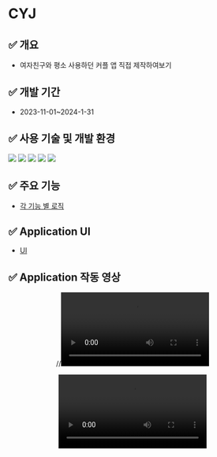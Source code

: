 # CYJ
## ✅ 개요
- 여자친구와 평소 사용하던 커플 앱 직접 제작하여보기
## ✅ 개발 기간
- 2023-11-01~2024-1-31
## ✅ 사용 기술 및 개발 환경
<img src="https://img.shields.io/badge/react-61DAFB?style=for-the-badge&logo=react&logoColor=white"> <img src="https://img.shields.io/badge/typescript-#3178C6?style=for-the-badge&logo=typescript&logoColor=white">
<img src="https://img.shields.io/badge/firebase-FFCA28?style=for-the-badge&logo=firebase&logoColor=white"> <img src="https://img.shields.io/badge/Expo-000020?style=for-the-badge&logo=Expo&logoColor=white">
<img src="https://img.shields.io/badge/visualstudiocode-007ACC?style=for-the-badge&logo=visualstudiocode&logoColor=white">
## ✅ 주요 기능
- [각 기능 별 로직](https://github.com/parkcham/c-yj/wiki/c%E2%80%90yj)
## ✅ Application UI
- [UI](https://github.com/parkcham/c-yj/wiki/Application-UI)

## ✅ Application 작동 영상

<div align="center" padding=10>

//<video src="https://github.com/parkcham/CYJ/assets/108769833/1cbe233d-ea7a-4e06-a941-280e02caa424"/>

<div align="center" border="0">
 <kbd>
<video border="0" src="https://github.com/parkcham/CYJ/assets/108769833/1cbe233d-ea7a-4e06-a941-280e02caa424"/>
</kbd>
</div>
